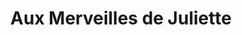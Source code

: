 ---
title: "Aux Merveilles de Juliette"
url: /villeneuve-dascq/aux-merveilles-de-juliette/
shop: Kleidung
---